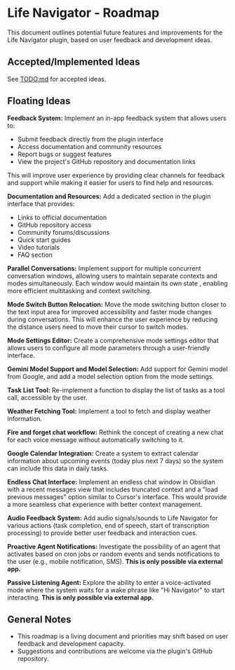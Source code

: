 # Life Navigator - Roadmap

This document outlines potential future features and improvements for the Life Navigator plugin, based on user feedback and development ideas.

## Accepted/Implemented Ideas

See [TODO.md](../TODO.md) for accepted ideas.




## Floating Ideas


**Feedback System:**
Implement an in-app feedback system that allows users to:
- Submit feedback directly from the plugin interface
- Access documentation and community resources
- Report bugs or suggest features
- View the project's GitHub repository and documentation links

This will improve user experience by providing clear channels for feedback and support while making it easier for users to find help and resources.

**Documentation and Resources:**
Add a dedicated section in the plugin interface that provides:
- Links to official documentation
- GitHub repository access
- Community forums/discussions
- Quick start guides
- Video tutorials
- FAQ section

**Parallel Conversations:**
Implement support for multiple concurrent conversation windows, allowing users to maintain separate contexts and modes simultaneously. Each window would maintain its own state , enabling more efficient multitasking and context switching.


**Mode Switch Button Relocation:**
Move the mode switching button closer to the text input area for improved accessibility and faster mode changes during conversations. This will enhance the user experience by reducing the distance users need to move their cursor to switch modes.


**Mode Settings Editor:**
Create a comprehensive mode settings editor that allows users to configure all mode parameters through a user-friendly interface.

**Gemini Model Support and Model Selection:**
Add support for Gemini model from Google, and add a model selection option from the mode settings.

**Task List Tool:**
Re-implement a function to display the list of tasks as a tool call, accessible by the user.

**Weather Fetching Tool:**
Implement a tool to fetch and display weather information.

**Fire and forget chat workflow:**
Rethink the concept of creating a new chat for each voice message without automatically switching to it.

**Google Calendar Integration:**
Create a system to extract calendar information about upcoming events (today plus next 7 days) so the system can include this data in daily tasks.

**Endless Chat Interface:**
Implement an endless chat window in Obsidian with a recent messages view that includes truncated context and a "load previous messages" option similar to Cursor's interface. This would provide a more seamless chat experience with better context management.

**Audio Feedback System:**
Add audio signals/sounds to Life Navigator for various actions (task completion, end of speech, start of transcription processing) to provide better user feedback and interaction cues.

**Proactive Agent Notifications:**
Investigate the possibility of an agent that activates based on cron jobs or random events and sends notifications to the user (e.g., mobile notification, SMS). **This is only possible via external app.**

**Passive Listening Agent:**
Explore the ability to enter a voice-activated mode where the system waits for a wake phrase like "Hi Navigator" to start interacting. **This is only possible via external app.**


## General Notes

*   This roadmap is a living document and priorities may shift based on user feedback and development capacity.
*   Suggestions and contributions are welcome via the plugin's GitHub repository. 

